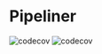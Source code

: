 # Pipeliner
![codecov](https://img.shields.io/badge/coverage-100%25-brightgreen)
![codecov](https://img.shields.io/badge/license-MIT-green)
